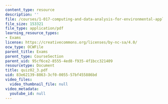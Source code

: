 ```yaml
---
content_type: resource
description: ''
file: /courses/1-017-computing-and-data-analysis-for-environmental-applications-fall-2003/83e6213988633cf0005557bf455886bd_quiz02_3.pdf
file_size: 153321
file_type: application/pdf
learning_resource_types:
- Exams
license: https://creativecommons.org/licenses/by-nc-sa/4.0/
ocw_type: OCWFile
parent_title: Exams
parent_type: CourseSection
parent_uid: 95cf6ce2-8555-4ed8-f935-4f1bcc321409
resourcetype: Document
title: quiz02_3.pdf
uid: 83e62139-8863-3cf0-0055-57bf455886bd
video_files:
  video_thumbnail_file: null
video_metadata:
  youtube_id: null
---
```

